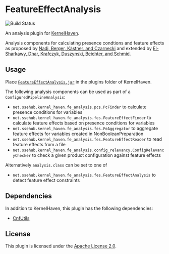 # FeatureEffectAnalysis

![Build Status](https://jenkins-2.sse.uni-hildesheim.de/buildStatus/icon?job=KH_FeatureEffectAnalysis)

An analysis plugin for [KernelHaven](https://github.com/KernelHaven/KernelHaven).

Analysis components for calculating presence condtions and feature effects as proposed by [Nadi, Berger, Kästner, and Czarnecki](https://www.cs.cmu.edu/~ckaestne/pdf/tse15.pdf) and extended by [El-Sharkawy, Dhar, Krafczyk, Duszynski, Beichter, and Schmid](https://doi.org/10.1145/3233027.3233047).

## Usage

Place [`FeatureEffectAnalysis.jar`](https://jenkins-2.sse.uni-hildesheim.de/job/KH_FeatureEffectAnalysis/lastSuccessfulBuild/artifact/build/jar/FeatureEffectAnalysis.jar) in the plugins folder of KernelHaven.

The following analysis components can be used as part of a `ConfiguredPipelineAnalysis`:
* `net.ssehub.kernel_haven.fe_analysis.pcs.PcFinder` to calculate presence conditions for variables
* `net.ssehub.kernel_haven.fe_analysis.fes.FeatureEffectFinder` to calculate feature effects based on presence conditions for variables
* `net.ssehub.kernel_haven.fe_analysis.fes.FeAggregator` to aggregate feature effects for variables created in NonBooleanPreparation
* `net.ssehub.kernel_haven.fe_analysis.fes.FeatureEffectReader` to read feature effects from a file
* `net.ssehub.kernel_haven.fe_analysis.config_relevancy.ConfigRelevancyChecker` to check a given product configuration against feature effects

Alternatively `analysis.class` can be set to one of
* `net.ssehub.kernel_haven.fe_analysis.fes.FeatureEffectAnalysis` to detect feature effect constraints

## Dependencies

In addition to KernelHaven, this plugin has the following dependencies:
* [CnfUtils](https://github.com/KernelHaven/CnfUtils)

## License

This plugin is licensed under the [Apache License 2.0](https://www.apache.org/licenses/LICENSE-2.0.html).

